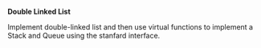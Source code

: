 **Double Linked List**

Implement double-linked list and then use
virtual functions to implement a Stack and Queue using the stanfard interface.

